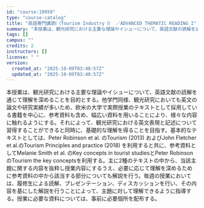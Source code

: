 ```yaml
---
id: "course:19959"
type: "course-catalog"
title: "英語専門講読Ⅰ（Tourism Industry Ⅰ） ／ADVANCED THEMATIC READING I"
summary: "本授業は、観光研究における主要な理論やイシューについて、英語文献の読解を通じて理解を深めることを目的とする。他学門同様、観光研究においても英文の論文や研究実績が多いため、欧米の大学で実際授業のテキストとして採用している書籍を中心に、参考資料…"
tags: []
campus: ""
credits: 2
instructors: []
license: " "
version:
  created_at: "2025-10-09T03:48:57Z"
  updated_at: "2025-10-09T03:48:57Z"
---
```


本授業は、観光研究における主要な理論やイシューについて、英語文献の読解を通じて理解を深めることを目的とする。他学門同様、観光研究においても英文の論文や研究実績が多いため、欧米の大学で実際授業のテキストとして採用している書籍を中心に、参考資料も含め、幅広い資料を用いることにより、様々な内容に触れるようにする。それによって、観光研究における英文表現と記述について習得することができると同時に、基礎的な理解を得ることを目指す。基本的なテキストとしては、Peter Robinson et al. のTourism (2013) およびJohn Fletcher et al.のTourism Principles and practice (2018) を利用すると共に、参考資料としてMelanie Smith et al. のKey concepts in tourist studiesとPeter RobinsonのTourism the key conceptsを利用する。主に2種のテキストの中から、当該主題に関する内容を抜粋し授業内容にするうえ、必要に応じて理解を深めるために参考資料の中から該当する部分についても解説を行う。毎週の授業においては、履修生による読解、プレゼンテーション、ディスカッションを行い、その内容を基にした解説を行うことによって、主題に対して理解できるように指導する。授業に必要な資料については、事前に必要個所を配布する。

